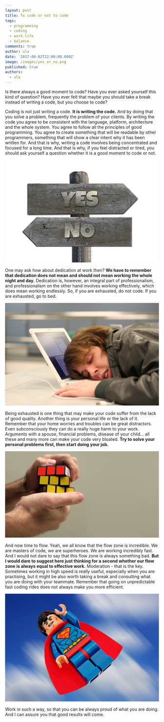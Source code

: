 ```yaml
---
layout: post
title: To code or not to code
tags:
  - programming
  - coding
  - work-life
  - balance
comments: true
author: ula
date: '2017-08-02T22:00:00.000Z'
image: /images/yes_or_no.png
published: true
authors:
  - ula
---
```

Is there always a good moment to code? Have you ever asked yourself this kind of question? Have you ever felt that maybe you should take a break instead of writing a code, but you choose to code?

Coding is not just writing a code. **It is writing the code.** And by doing that you solve a problem, frequently the problem of your clients. By writing the code you agree to be consistent with the language, platform, architecture and the whole system. You agree to follow all the principles of good programming. You agree to create something that will be readable by other programmers, something that will show a clear intent why it has been written for. And that is why, writing a code involves being concentrated and focused for a long time. And that is why, if you feel distracted or tired, you should ask yourself a question whether it is a good moment to code or not.

![Photo 1](/images/to-code-or-not-to-code/image1.jpg)

One may ask how about dedication at work then? **We have to remember that dedication does not mean and should not mean working the whole night and day.** Dedication is, however, an integral part of professionalism, and professionalism on the other hand involves working effectively, which does mean working endlessly. So, if you are exhausted, do not code. If you are exhausted, go to bed.

![Photo 2](/images/to-code-or-not-to-code/image2.jpg)

Being exhausted is one thing that may make your code suffer from the lack of good quality. Another thing is your personal life or the lack of it. Remember that your home worries and troubles can be great distractors. Even subconsciously they can do a really huge harm to your work. Arguments with a spouse, financial problems, disease of your child… all these and many more can make your code very bloated. **Try to solve your personal problems first, then start doing your job.**

![Photo 3](/images/to-code-or-not-to-code/image3.jpg)

And now time to flow. Yeah, we all know that the flow zone is incredible. We are masters of code, we are superheroes. We are working incredibly fast. And I would not dare to say that this flow zone is always something bad. **But I would dare to suggest here just thinking for a second whether our flow zone is always equal to effective work.** Moderation - that is the key. Sometimes working in high speed is really useful, especially when you are practising, but it might be also worth taking a break and consulting what you are doing with your teammate. Remember that going on unpredictable fast coding rides does not always make you more efficient.

![Photo 4](/images/to-code-or-not-to-code/image4.jpg)

Work in such a way, so that you can be always proud of what you are doing. And I can assure you that good results will come.
